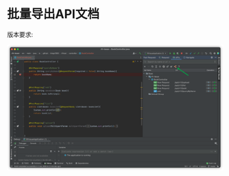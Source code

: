# 批量导出API文档
版本要求:<Badge text="2022.2.2" />

![batchExportApiDoc](../../.vuepress/public/img/2022.2.2/batchExportApiDoc.png)